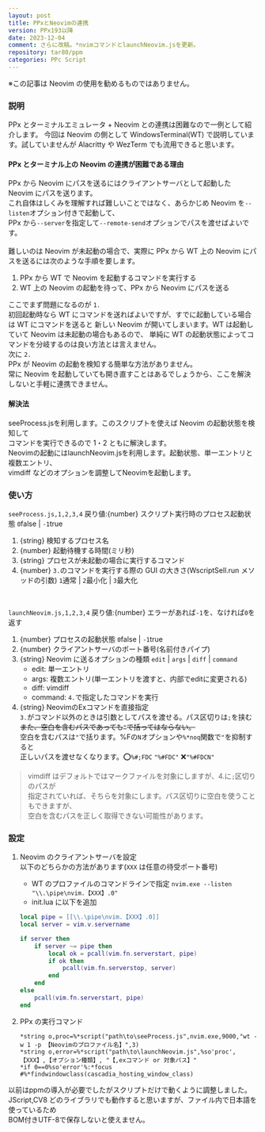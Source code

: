 ```yaml
---
layout: post
title: PPxとNeovimの連携
version: PPx193以降
date: 2023-12-04
comment: さらに改稿。*nvimコマンドとlaunchNeovim.jsを更新。
repository: tar80/ppm
categories: PPc Script
---
```


※この記事は Neovim の使用を勧めるものではありません。

### 説明

PPx とターミナルエミュレータ + Neovim との連携は困難なので一例として紹介します。
今回は Neovim の側として WindowsTerminal(WT) で説明しています。試していませんが
Alacritty や WezTerm でも流用できると思います。

#### PPx とターミナル上の Neovim の連携が困難である理由

PPx から Neovim にパスを送るにはクライアントサーバとして起動した Neovim にパスを送ります。  
これ自体はしくみを理解すれば難しいことではなく、あらかじめ Neovim を`--listen`オプション付きで起動して、  
PPx から`--server`を指定して`--remote-send`オプションでパスを渡せばよいです。  
<BR>
難しいのは Neovim が未起動の場合で、実際に PPx から WT 上の Neovim にパスを送るには次のような手順を要します。

1. PPx から WT で Neovim を起動するコマンドを実行する
1. WT 上の Neovim の起動を待って、PPx から Neovim にパスを送る

ここでまず問題になるのが `1.`  
初回起動時なら WT にコマンドを送ればよいですが、すでに起動している場合は WT にコマンドを送ると
新しい Neovim が開いてしまいます。WT は起動していて Neovim は未起動の場合もあるので、
単純に WT の起動状態によってコマンドを分岐するのは良い方法とは言えません。
<BR>
次に `2.`  
PPx が Neovim の起動を検知する簡単な方法がありません。  
常に Neovim を起動していても開き直すことはあるでしょうから、ここを解決しないと手軽に連携できません。

#### 解決法

seeProcess.jsを利用します。このスクリプトを使えば Neovim の起動状態を検知して  
コマンドを実行できるので 1・2 ともに解決します。  
Neovimの起動にはlaunchNeovim.jsを利用します。起動状態、単一エントリと複数エントリ、  
vimdiff などのオプションを調整してNeovimを起動します。

### 使い方

`seeProcess.js,1,2,3,4` 戻り値:{number} スクリプト実行時のプロセス起動状態 `0`false \| `-1`true

1. {string} 検知するプロセス名
2. {number} 起動待機する時間(ミリ秒)
3. {string} プロセスが未起動の場合に実行するコマンド
4. {number} `3.`のコマンドを実行する際の GUI の大きさ(WscriptSell.run メソッドの引数) `1`通常 \| `2`最小化 \| `3`最大化

<BR>

`launchNeovim.js,1,2,3,4`
戻り値:{number} エラーがあれば`-1`を、なければ`0`を返す

1. {number} プロセスの起動状態 `0`false \| `-1`true
2. {number} クライアントサーバのポート番号(名前付きパイプ)
3. {string} Neovim に送るオプションの種類 `edit` \| `args` \| `diff` \| `command`
   - edit: 単一エントリ
   - args: 複数エントリ(単一エントリを渡すと、内部でeditに変更される)
   - diff: vimdiff
   - command: `4.`で指定したコマンドを実行
4. {string} NeovimのExコマンドを直接指定  
   `3.`がコマンド以外のときは引数としてパスを渡せる。パス区切りは`;`を挟む  
   ~~また、空白を含むパスであっても`"`で括ってはならない。~~  
   空白を含むパスは`"`で括ります。%Fの`N`オプションや`%*noq`関数で`"`を抑制すると  
   正しいパスを渡せなくなります。:o:`%#;FDC` `"%#FDC"` :x:`"%#FDCN"`

> vimdiff はデフォルトではマークファイルを対象にしますが、4.に`;`区切りのパスが  
> 指定されていれば、そちらを対象にします。パス区切りに空白を使うこともできますが、  
> 空白を含むパスを正しく取得できない可能性があります。

### 設定

1. Neovim のクライアントサーバを設定  
   以下のどちらかの方法があります(`XXX` は任意の待受ポート番号)

   - WT のプロファイルのコマンドラインで指定 `nvim.exe --listen "\\.\pipe\nvim.【XXX】.0"`
   - init.lua に以下を追加

   ```lua
   local pipe = [[\\.\pipe\nvim.【XXX】.0]]
   local server = vim.v.servername

   if server then
       if server ~= pipe then
           local ok = pcall(vim.fn.serverstart, pipe)
           if ok then
               pcall(vim.fn.serverstop, server)
           end
       end
   else
       pcall(vim.fn.serverstart, pipe)
   end
   ```

2. PPx の実行コマンド
   ```text
   *string o,proc=%*script("path\to\seeProcess.js",nvim.exe,9000,"wt -w 1 -p 【Neovimのプロファイル名】",3)
   *string o,error=%*script("path\to\launchNeovim.js",%so'proc',【XXX】,【オプション種類】, "【,exコマンド or 対象パス】"
   *if 0==0%so'error'%:*focus #%*findwindowclass(cascadia_hosting_window_class)
   ```

以前はppmの導入が必要でしたがスクリプトだけで動くように調整しました。  
JScript,CV8 どのライブラリでも動作すると思いますが、ファイル内で日本語を使っているため  
BOM付きUTF-8で保存しないと使えません。

<script src="https://gist.github.com/tar80/c4542a656e9733271bffcba6bb5e7dac.js"></script>
